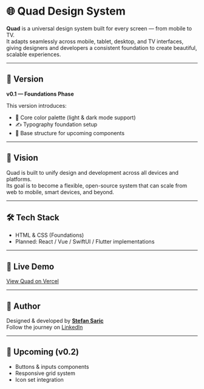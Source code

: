 # 🌐 Quad Design System

**Quad** is a universal design system built for every screen — from mobile to TV.  
It adapts seamlessly across mobile, tablet, desktop, and TV interfaces, giving designers and developers a consistent foundation to create beautiful, scalable experiences.

---

## 🚀 Version
**v0.1 — Foundations Phase**

This version introduces:
- 🎨 Core color palette (light & dark mode support)
- ✍️ Typography foundation setup
- 🧩 Base structure for upcoming components

---

## 🧠 Vision
Quad is built to unify design and development across all devices and platforms.  
Its goal is to become a flexible, open-source system that can scale from web to mobile, smart devices, and beyond.

---

## 🛠️ Tech Stack
- HTML & CSS (Foundations)
- Planned: React / Vue / SwiftUI / Flutter implementations

---

## 🔗 Live Demo
[View Quad on Vercel](https://quad-design-system.vercel.app/)

---

## 💬 Author
Designed & developed by **[Stefan Saric](https://github.com/uxbystefan)**  
Follow the journey on [LinkedIn](https://www.linkedin.com/in/your-link/)

---

## 📅 Upcoming (v0.2)
- Buttons & inputs components  
- Responsive grid system  
- Icon set integration
